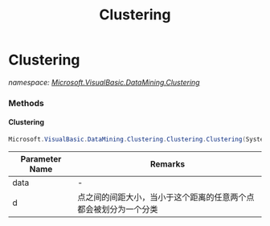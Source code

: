 ﻿---
title: Clustering
---

# Clustering
_namespace: [Microsoft.VisualBasic.DataMining.Clustering](N-Microsoft.VisualBasic.DataMining.Clustering.html)_





### Methods

#### Clustering
```csharp
Microsoft.VisualBasic.DataMining.Clustering.Clustering.Clustering(System.Collections.Generic.IEnumerable{System.Double},System.Double)
```


|Parameter Name|Remarks|
|--------------|-------|
|data|-|
|d|点之间的间距大小，当小于这个距离的任意两个点都会被划分为一个分类|



